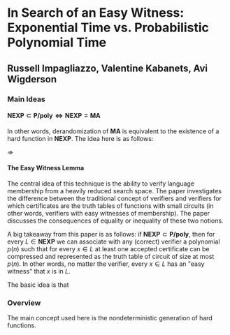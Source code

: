 # In Search of an Easy Witness: Exponential Time vs. Probabilistic Polynomial Time

## Russell Impagliazzo, Valentine Kabanets, Avi Wigderson

### Main Ideas

#### $\textbf{NEXP}\subset\textbf{P/poly}\Leftrightarrow\textbf{NEXP}=\textbf{MA}$

In other words, derandomization of $\textbf{MA}$ is equivalent to the existence of a hard function in $\textbf{NEXP}$.  The idea here is as follows:

$\Rightarrow$

#### The Easy Witness Lemma

The central idea of this technique is the ability to verify language membership from a heavily reduced search space.  The paper investigates the difference between the traditional concept of verifiers and verifiers for which certificates are the truth tables of functions with small circuits (in other words, verifiers with easy witnesses of membership).  The paper discusses the consequences of equality or inequality of these two notions.

A big takeaway from this paper is as follows: if $\textbf{NEXP}\subset\textbf{P/poly}$, then for every $L\in\textbf{NEXP}$ we can associate with any (correct) verifier a polynomial $p(n)$ such that for every $x\in L$ at least one accepted certificate can be compressed and represented as the truth table of circuit of size at most $p(n)$.  In other words, no matter the verifier, every $x\in L$ has an "easy witness" that $x$ is in $L$.

The basic idea is that 

### Overview

The main concept used here is the nondeterministic generation of hard functions.  
